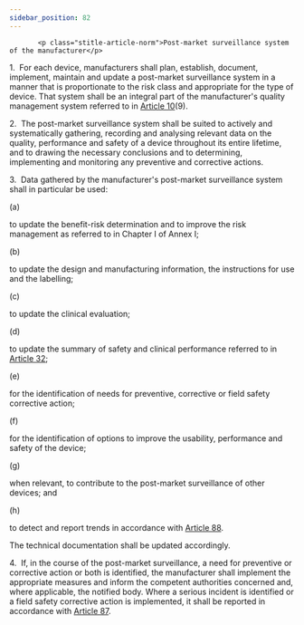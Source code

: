 ```yaml
---
sidebar_position: 82
---
```

           <p class="stitle-article-norm">Post-market surveillance system of the manufacturer</p>
   <p class="norm">1.&nbsp;&nbsp;For each device, manufacturers shall 
plan, establish, document, implement, maintain and update a post-market 
surveillance system in a manner that is proportionate to the risk class 
and appropriate for the type of device. That system shall be an integral
 part of the manufacturer's quality management system referred to in 
<a href='../CHAPTER II/Article 10 - General obligations of manufacturers'> Article 10</a>(9).</p>
   <p class="norm">2.&nbsp;&nbsp;The post-market surveillance system 
shall be suited to actively and systematically gathering, recording and 
analysing relevant data on the quality, performance and safety of a 
device throughout its entire lifetime, and to drawing the necessary 
conclusions and to determining, implementing and monitoring any 
preventive and corrective actions.</p>
   <p class="norm">3.&nbsp;&nbsp;Data gathered by the manufacturer's post-market surveillance system shall in particular be used:</p>
   <div class="grid-container grid-list">
      <div class="list grid-list-column-1">
         <span>(a)&nbsp;</span>
      </div>
      <div class="grid-list-column-2">
         <p class="norm">to update the benefit-risk determination and to improve the risk management as referred to in Chapter I of Annex&nbsp;I;</p>
      </div>
   </div>
   <div class="grid-container grid-list">
      <div class="list grid-list-column-1">
         <span>(b)&nbsp;</span>
      </div>
      <div class="grid-list-column-2">
         <p class="norm">to update the design and manufacturing information, the instructions for use and the labelling;</p>
      </div>
   </div>
   <div class="grid-container grid-list">
      <div class="list grid-list-column-1">
         <span>(c)&nbsp;</span>
      </div>
      <div class="grid-list-column-2">
         <p class="norm">to update the clinical evaluation;</p>
      </div>
   </div>
   <div class="grid-container grid-list">
      <div class="list grid-list-column-1">
         <span>(d)&nbsp;</span>
      </div>
      <div class="grid-list-column-2">
         <p class="norm">to update the summary of safety and clinical performance referred to in <a href='../CHAPTER III/Article 32 - Summary of safety and clinical performance'> Article 32</a>;</p>
      </div>
   </div>
   <div class="grid-container grid-list">
      <div class="list grid-list-column-1">
         <span>(e)&nbsp;</span>
      </div>
      <div class="grid-list-column-2">
         <p class="norm">for the identification of needs for preventive, corrective or field safety corrective action;</p>
      </div>
   </div>
   <div class="grid-container grid-list">
      <div class="list grid-list-column-1">
         <span>(f)&nbsp;</span>
      </div>
      <div class="grid-list-column-2">
         <p class="norm">for the identification of options to improve the usability, performance and safety of the device;</p>
      </div>
   </div>
   <div class="grid-container grid-list">
      <div class="list grid-list-column-1">
         <span>(g)&nbsp;</span>
      </div>
      <div class="grid-list-column-2">
         <p class="norm">when relevant, to contribute to the post-market surveillance of other devices; and</p>
      </div>
   </div>
   <div class="grid-container grid-list">
      <div class="list grid-list-column-1">
         <span>(h)&nbsp;</span>
      </div>
      <div class="grid-list-column-2">
         <p class="norm">to detect and report trends in accordance with <a href='../CHAPTER VII/Article 88 - Trend reporting'> Article 88</a>.</p>
      </div>
   </div>
   <p class="norm">The technical documentation shall be updated accordingly.</p>
   <p class="norm">4.&nbsp;&nbsp;If, in the course of the post-market 
surveillance, a need for preventive or corrective action or both is 
identified, the manufacturer shall implement the appropriate measures 
and inform the competent authorities concerned and, where applicable, 
the notified body. Where a serious incident is identified or a field 
safety corrective action is implemented, it shall be reported in 
accordance with <a href='../CHAPTER VII/Article 87 - Reporting of serious incidents and field safety corrective actions'> Article 87</a>.</p>